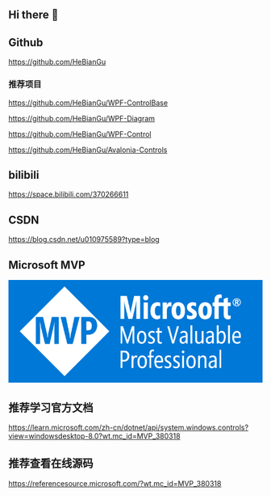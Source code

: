 ## Hi there 👋

## Github 

https://github.com/HeBianGu

### 推荐项目
https://github.com/HeBianGu/WPF-ControlBase

https://github.com/HeBianGu/WPF-Diagram

https://github.com/HeBianGu/WPF-Control

https://github.com/HeBianGu/Avalonia-Controls

## bilibili

https://space.bilibili.com/370266611

## CSDN

https://blog.csdn.net/u010975589?type=blog

## Microsoft MVP

![qrcode](https://raw.githubusercontent.com/HeBianGu//HeBianGu/main/Document/MVP_Badge_Horizontal_Preferred_Blue3005_RGB.png)

## 推荐学习官方文档
https://learn.microsoft.com/zh-cn/dotnet/api/system.windows.controls?view=windowsdesktop-8.0?wt.mc_id=MVP_380318
## 推荐查看在线源码
https://referencesource.microsoft.com/?wt.mc_id=MVP_380318

<!--
**HeBianGu/HeBianGu** is a ✨ _special_ ✨ repository because its `README.md` (this file) appears on your GitHub profile.

Here are some ideas to get you started:

- 🔭 I’m currently working on ...
- 🌱 I’m currently learning ...
- 👯 I’m looking to collaborate on ...
- 🤔 I’m looking for help with ...
- 💬 Ask me about ...
- 📫 How to reach me: ...
- 😄 Pronouns: ...
- ⚡ Fun fact: ...
-->
